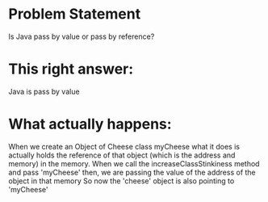# Problem Statement
Is Java pass by value or pass by reference?

# This right answer:
Java is pass by value

# What actually happens:
When we create an Object of Cheese class myCheese 
what it does is actually holds the reference of that 
object (which is the address and memory) in the memory.
When we call the increaseClassStinkiness method and pass 
'myCheese' then, we are passing the value of the address of the object in that memory
So now the 'cheese' object is also pointing to 'myCheese'

